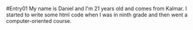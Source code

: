 #Entry01
My name is Daniel and I'm 21 years old and comes from Kalmar. 
I started to write some html code when I was in ninth grade and then went a computer-oriented course.